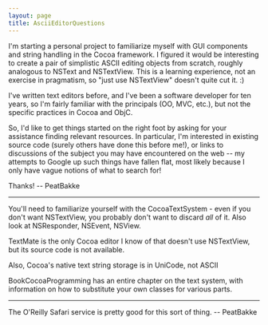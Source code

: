 ```yaml
---
layout: page
title: AsciiEditorQuestions
---
```


I'm starting a personal project to familiarize myself with GUI
components and string handling in the Cocoa framework.  I figured
it would be interesting to create a pair of simplistic ASCII
editing objects from scratch, roughly analogous to NSText and
NSTextView.  This is a learning experience, not an exercise in
pragmatism, so "just use NSTextView" doesn't quite cut it. :)

I've written text editors before, and I've been a software developer
for ten years, so I'm fairly familiar with the principals (OO, MVC,
etc.), but not the specific practices in Cocoa and ObjC.

So, I'd like to get things started on the right foot by asking for
your assistance finding relevant resources.  In particular, I'm
interested in existing source code (surely others have done this
before me!), or links to discussions of the subject you may have
encountered on the web -- my attempts to Google up such things
have fallen flat, most likely because I only have vague notions
of what to search for!

Thanks!  -- PeatBakke

----

You'll need to familiarize yourself with the CocoaTextSystem - even if you don't want NSTextView, you probably don't want to discard *all* of it. Also look at NSResponder, NSEvent, NSView.

TextMate is the only Cocoa editor I know of that doesn't use NSTextView, but its source code is not available.

Also, Cocoa's native text string storage is in UniCode, not ASCII

BookCocoaProgramming has an entire chapter on the text system, with information on how to substitute your own classes for various parts.

----

The O'Reilly Safari service is pretty good for this sort of thing.  -- PeatBakke

